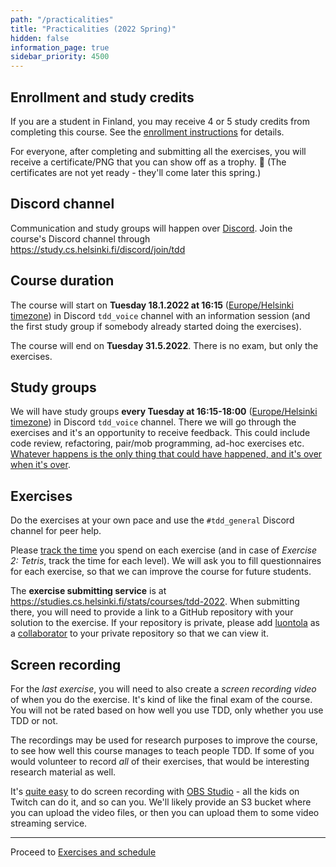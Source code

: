 ```yaml
---
path: "/practicalities"
title: "Practicalities (2022 Spring)"
hidden: false
information_page: true
sidebar_priority: 4500
---
```


## Enrollment and study credits

If you are a student in Finland, you may receive 4 or 5 study credits from completing this course. See the [enrollment instructions](/enrollment) for details.

For everyone, after completing and submitting all the exercises, you will receive a certificate/PNG that you can show off as a trophy. 🏅 (The certificates are not yet ready - they'll come later this spring.)


## Discord channel

Communication and study groups will happen over [Discord](https://discord.com/). Join the course's Discord channel through https://study.cs.helsinki.fi/discord/join/tdd


## Course duration

The course will start on **Tuesday 18.1.2022 at 16:15** ([Europe/Helsinki timezone](https://www.timeanddate.com/worldclock/finland/helsinki)) in Discord `tdd_voice` channel with an information session (and the first study group if somebody already started doing the exercises).

The course will end on **Tuesday 31.5.2022**. There is no exam, but only the exercises.


## Study groups

We will have study groups **every Tuesday at 16:15-18:00** ([Europe/Helsinki timezone](https://www.timeanddate.com/worldclock/finland/helsinki)) in Discord `tdd_voice` channel. There we will go through the exercises and it's an opportunity to receive feedback. This could include code review, refactoring, pair/mob programming, ad-hoc exercises etc. [Whatever happens is the only thing that could have happened, and it's over when it's over](https://www.youtube.com/watch?v=M_jhcvCYBbg).


## Exercises

Do the exercises at your own pace and use the `#tdd_general` Discord channel for peer help.

Please [track the time](https://www.mytasktimer.com/) you spend on each exercise (and in case of *Exercise 2: Tetris*, track the time for each level). We will ask you to fill questionnaires for each exercise, so that we can improve the course for future students.

The **exercise submitting service** is at <https://studies.cs.helsinki.fi/stats/courses/tdd-2022>. When submitting there, you will need to provide a link to a GitHub repository with your solution to the exercise. If your repository is private, please add [luontola](https://github.com/luontola) as a [collaborator](https://docs.github.com/en/account-and-profile/setting-up-and-managing-your-github-user-account/managing-access-to-your-personal-repositories/inviting-collaborators-to-a-personal-repository) to your private repository so that we can view it.


## Screen recording

For the *last exercise*, you will need to also create a *screen recording video* of when you do the exercise. It's kind of like the final exam of the course. You will not be rated based on how well you use TDD, only whether you use TDD or not.

The recordings may be used for research purposes to improve the course, to see how well this course manages to teach people TDD. If some of you would volunteer to record *all* of their exercises, that would be interesting research material as well.

It's [quite easy](https://obsproject.com/wiki/OBS-Studio-Quickstart) to do screen recording with [OBS Studio](https://obsproject.com/) - all the kids on Twitch can do it, and so can you. We'll likely provide an S3 bucket where you can upload the video files, or then you can upload them to some video streaming service.

---

Proceed to [Exercises and schedule](/exercises)
